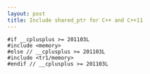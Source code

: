 ```yaml
---
layout: post
title: Include shared_ptr for C++ and C++11
---
```


    #if __cplusplus >= 201103L
    #include <memory>
    #else // __cplusplus >= 201103L
    #include <tr1/memory>
    #endif // __cplusplus >= 201103L
